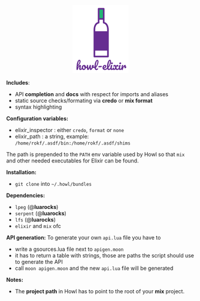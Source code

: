 <p align="center"> <img width="150" src="elixir.png"> </p>

**Includes**:
- API **completion** and **docs** with respect for imports and aliases
- static source checks/formating via **credo** or **mix format**
- syntax highlighting

**Configuration variables:**
- elixir_inspector : either `credo`, `format` or `none`
- elixir_path : a string, example: `/home/rokf/.asdf/bin:/home/rokf/.asdf/shims`

The path is prepended to the `PATH` env variable used by Howl so that `mix` and other
needed executables for Elixir can be found.

**Installation:**
- `git clone` into `~/.howl/bundles`

**Dependencies:**
- `lpeg` (@**luarocks**)
- `serpent` (@**luarocks**)
- `lfs` (@**luarocks**)
- `elixir` and `mix` ofc

**API generation:**
To generate your own `api.lua` file you have to
- write a gsources.lua file next to `apigen.moon`
- it has to return a table with strings, those are paths the script should use to generate the API
- call `moon apigen.moon` and the new `api.lua` file will be generated

**Notes:**
- The **project path** in Howl has to point to the root of your **mix** project.

